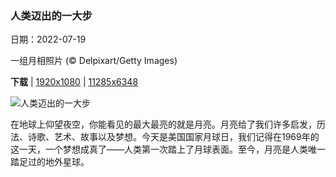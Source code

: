 ### 人类迈出的一大步

日期：2022-07-19

一组月相照片 (© Delpixart/Getty Images)

**下载**  |  [1920x1080](https://cn.bing.com/th?id=OHR.MoonPhases_ZH-CN3779272016_1920x1080.jpg)  |  [11285x6348](https://cn.bing.com/th?id=OHR.MoonPhases_ZH-CN3779272016_UHD.jpg)

![人类迈出的一大步](https://cn.bing.com/th?id=OHR.MoonPhases_ZH-CN3779272016_1920x1080.jpg "一组月相照片 (© Delpixart/Getty Images)")

在地球上仰望夜空，你能看见的最大最亮的就是月亮。月亮给了我们许多启发，历法、诗歌、艺术、故事以及梦想。今天是美国国家月球日，我们记得在1969年的这一天，一个梦想成真了——人类第一次踏上了月球表面。至今，月亮是人类唯一踏足过的地外星球。

